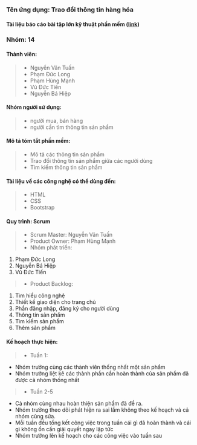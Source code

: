 ﻿### Tên ứng dụng: Trao đổi thông tin hàng hóa
 #### Tài liệu báo cáo bài tập lớn kỹ thuật phần mềm ([link](https://docs.google.com/document/d/1dPdDlYUKLQvqccmEBk3YseTtxiGjor2AmcRTCa4cwjU/edit))
### Nhóm: 14
#### Thành viên:
>* Nguyễn Văn Tuấn
>* Phạm Đức Long
>* Phạm Hùng Mạnh
>* Vũ Đức Tiến
>* Nguyễn Bá Hiệp

#### Nhóm người sử dụng: 
>* người mua, bán hàng
>* người cần tìm thông tin sản phẩm

#### Mô tả tóm tắt phần mềm:
>* Mô tả các thông tin sản phẩm
>* Trao đổi thông tin sản phẩm giữa các người dùng
>* Tìm kiếm thông tin sản phẩm

#### Tài liệu về các công nghệ có thể dùng đến:
>* HTML
>* CSS
>* Bootstrap

#### Quy trình: Scrum
>* Scrum Master: Nguyễn Văn Tuấn
>* Product Owner: Phạm Hùng Mạnh
>* Nhóm phát triển: 
 1. Phạm Đức Long 
 2. Nguyễn Bá Hiệp
 3. Vũ Đức Tiến
>* Product Backlog:
 1. Tìm hiểu công nghệ
 2. Thiết kế giao diện cho trang chủ
 3. Phần đăng nhập, đăng ký cho người dùng
 4. Thông tin sản phẩm
 5. Tìm kiếm sản phẩm
 6. Thêm sản phẩm
 
#### Kế hoạch thực hiện:
>* Tuần 1:
 * Nhóm trưởng cùng các thành viên thống nhất một sản phẩm 
 * Nhóm trưởng liệt kê các thành phần cần hoàn thành của sản phẩm đã được cả nhóm thống nhất
>* Tuần 2-5
 * Cả nhóm cùng nhau hoàn thiện sản phẩm đã đề ra.
 * Nhóm trưởng theo dõi phát hiện ra sai lầm không theo kế hoạch và cả nhóm cùng sửa.
 * Mỗi tuần đều tổng kết công việc trong tuần cái gì đã hoàn thành và cái gì không ổn cần giải quyết ngay lập tức
 * Nhóm trưởng lên kế hoạch cho các công việc vào tuần sau
#### 
